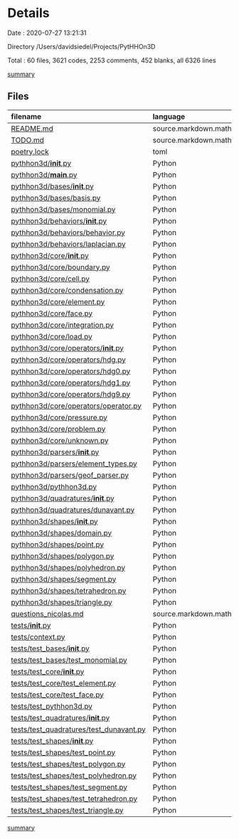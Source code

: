 # Details

Date : 2020-07-27 13:21:31

Directory /Users/davidsiedel/Projects/PytHHOn3D

Total : 60 files,  3621 codes, 2253 comments, 452 blanks, all 6326 lines

[summary](results.md)

## Files
| filename | language | code | comment | blank | total |
| :--- | :--- | ---: | ---: | ---: | ---: |
| [README.md](/README.md) | source.markdown.math | 0 | 0 | 1 | 1 |
| [TODO.md](/TODO.md) | source.markdown.math | 3 | 0 | 0 | 3 |
| [poetry.lock](/poetry.lock) | toml | 705 | 0 | 75 | 780 |
| [pythhon3d/__init__.py](/pythhon3d/__init__.py) | Python | 1 | 0 | 2 | 3 |
| [pythhon3d/__main__.py](/pythhon3d/__main__.py) | Python | 71 | 23 | 6 | 100 |
| [pythhon3d/bases/__init__.py](/pythhon3d/bases/__init__.py) | Python | 0 | 0 | 1 | 1 |
| [pythhon3d/bases/basis.py](/pythhon3d/bases/basis.py) | Python | 6 | 15 | 3 | 24 |
| [pythhon3d/bases/monomial.py](/pythhon3d/bases/monomial.py) | Python | 61 | 147 | 7 | 215 |
| [pythhon3d/behaviors/__init__.py](/pythhon3d/behaviors/__init__.py) | Python | 0 | 0 | 1 | 1 |
| [pythhon3d/behaviors/behavior.py](/pythhon3d/behaviors/behavior.py) | Python | 9 | 14 | 4 | 27 |
| [pythhon3d/behaviors/laplacian.py](/pythhon3d/behaviors/laplacian.py) | Python | 30 | 14 | 4 | 48 |
| [pythhon3d/core/__init__.py](/pythhon3d/core/__init__.py) | Python | 0 | 0 | 1 | 1 |
| [pythhon3d/core/boundary.py](/pythhon3d/core/boundary.py) | Python | 12 | 3 | 3 | 18 |
| [pythhon3d/core/cell.py](/pythhon3d/core/cell.py) | Python | 72 | 31 | 6 | 109 |
| [pythhon3d/core/condensation.py](/pythhon3d/core/condensation.py) | Python | 40 | 97 | 11 | 148 |
| [pythhon3d/core/element.py](/pythhon3d/core/element.py) | Python | 26 | 14 | 4 | 44 |
| [pythhon3d/core/face.py](/pythhon3d/core/face.py) | Python | 116 | 133 | 10 | 259 |
| [pythhon3d/core/integration.py](/pythhon3d/core/integration.py) | Python | 165 | 211 | 14 | 390 |
| [pythhon3d/core/load.py](/pythhon3d/core/load.py) | Python | 28 | 27 | 5 | 60 |
| [pythhon3d/core/operators/__init__.py](/pythhon3d/core/operators/__init__.py) | Python | 0 | 0 | 1 | 1 |
| [pythhon3d/core/operators/hdg.py](/pythhon3d/core/operators/hdg.py) | Python | 66 | 65 | 5 | 136 |
| [pythhon3d/core/operators/hdg0.py](/pythhon3d/core/operators/hdg0.py) | Python | 256 | 287 | 16 | 559 |
| [pythhon3d/core/operators/hdg1.py](/pythhon3d/core/operators/hdg1.py) | Python | 47 | 15 | 8 | 70 |
| [pythhon3d/core/operators/hdg9.py](/pythhon3d/core/operators/hdg9.py) | Python | 238 | 206 | 11 | 455 |
| [pythhon3d/core/operators/operator.py](/pythhon3d/core/operators/operator.py) | Python | 44 | 81 | 8 | 133 |
| [pythhon3d/core/pressure.py](/pythhon3d/core/pressure.py) | Python | 29 | 27 | 5 | 61 |
| [pythhon3d/core/problem.py](/pythhon3d/core/problem.py) | Python | 39 | 39 | 5 | 83 |
| [pythhon3d/core/unknown.py](/pythhon3d/core/unknown.py) | Python | 49 | 17 | 4 | 70 |
| [pythhon3d/parsers/__init__.py](/pythhon3d/parsers/__init__.py) | Python | 0 | 0 | 1 | 1 |
| [pythhon3d/parsers/element_types.py](/pythhon3d/parsers/element_types.py) | Python | 11 | 0 | 3 | 14 |
| [pythhon3d/parsers/geof_parser.py](/pythhon3d/parsers/geof_parser.py) | Python | 99 | 81 | 5 | 185 |
| [pythhon3d/pythhon3d.py](/pythhon3d/pythhon3d.py) | Python | 205 | 213 | 15 | 433 |
| [pythhon3d/quadratures/__init__.py](/pythhon3d/quadratures/__init__.py) | Python | 0 | 0 | 1 | 1 |
| [pythhon3d/quadratures/dunavant.py](/pythhon3d/quadratures/dunavant.py) | Python | 232 | 110 | 7 | 349 |
| [pythhon3d/shapes/__init__.py](/pythhon3d/shapes/__init__.py) | Python | 0 | 0 | 1 | 1 |
| [pythhon3d/shapes/domain.py](/pythhon3d/shapes/domain.py) | Python | 18 | 28 | 4 | 50 |
| [pythhon3d/shapes/point.py](/pythhon3d/shapes/point.py) | Python | 13 | 15 | 3 | 31 |
| [pythhon3d/shapes/polygon.py](/pythhon3d/shapes/polygon.py) | Python | 66 | 80 | 7 | 153 |
| [pythhon3d/shapes/polyhedron.py](/pythhon3d/shapes/polyhedron.py) | Python | 45 | 31 | 5 | 81 |
| [pythhon3d/shapes/segment.py](/pythhon3d/shapes/segment.py) | Python | 19 | 28 | 5 | 52 |
| [pythhon3d/shapes/tetrahedron.py](/pythhon3d/shapes/tetrahedron.py) | Python | 22 | 28 | 5 | 55 |
| [pythhon3d/shapes/triangle.py](/pythhon3d/shapes/triangle.py) | Python | 22 | 28 | 5 | 55 |
| [questions_nicolas.md](/questions_nicolas.md) | source.markdown.math | 8 | 0 | 2 | 10 |
| [tests/__init__.py](/tests/__init__.py) | Python | 0 | 0 | 1 | 1 |
| [tests/context.py](/tests/context.py) | Python | 6 | 0 | 2 | 8 |
| [tests/test_bases/__init__.py](/tests/test_bases/__init__.py) | Python | 0 | 0 | 1 | 1 |
| [tests/test_bases/test_monomial.py](/tests/test_bases/test_monomial.py) | Python | 169 | 72 | 33 | 274 |
| [tests/test_core/__init__.py](/tests/test_core/__init__.py) | Python | 0 | 0 | 1 | 1 |
| [tests/test_core/test_element.py](/tests/test_core/test_element.py) | Python | 0 | 24 | 5 | 29 |
| [tests/test_core/test_face.py](/tests/test_core/test_face.py) | Python | 129 | 8 | 30 | 167 |
| [tests/test_pythhon3d.py](/tests/test_pythhon3d.py) | Python | 3 | 1 | 4 | 8 |
| [tests/test_quadratures/__init__.py](/tests/test_quadratures/__init__.py) | Python | 0 | 0 | 1 | 1 |
| [tests/test_quadratures/test_dunavant.py](/tests/test_quadratures/test_dunavant.py) | Python | 103 | 1 | 16 | 120 |
| [tests/test_shapes/__init__.py](/tests/test_shapes/__init__.py) | Python | 0 | 0 | 1 | 1 |
| [tests/test_shapes/test_point.py](/tests/test_shapes/test_point.py) | Python | 25 | 1 | 7 | 33 |
| [tests/test_shapes/test_polygon.py](/tests/test_shapes/test_polygon.py) | Python | 39 | 3 | 11 | 53 |
| [tests/test_shapes/test_polyhedron.py](/tests/test_shapes/test_polyhedron.py) | Python | 132 | 0 | 11 | 143 |
| [tests/test_shapes/test_segment.py](/tests/test_shapes/test_segment.py) | Python | 40 | 34 | 16 | 90 |
| [tests/test_shapes/test_tetrahedron.py](/tests/test_shapes/test_tetrahedron.py) | Python | 63 | 0 | 11 | 74 |
| [tests/test_shapes/test_triangle.py](/tests/test_shapes/test_triangle.py) | Python | 39 | 1 | 11 | 51 |

[summary](results.md)